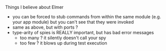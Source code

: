 Things I believe about Elmer

* you can be forced to stub commands from within the same module
  (e.g. your app module)
  but you can't see that they were invoked
* same as above, but with ports ?
* type-arity of spies is REALLY important, but has bad error messages
  - too many ? it silently doesn't call your spy
  - too few ? it blows up during test execution
